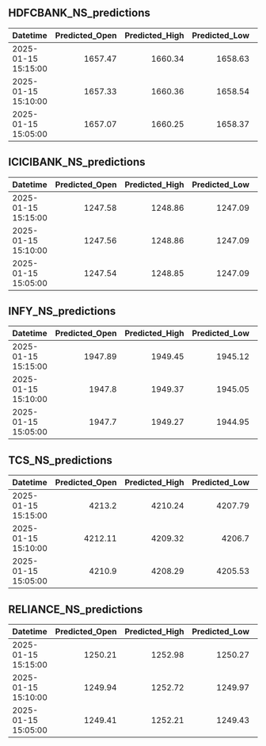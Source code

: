 ## HDFCBANK_NS_predictions
| Datetime            |   Predicted_Open |   Predicted_High |   Predicted_Low |   Predicted_Close |   Predicted_Volume |
|:--------------------|-----------------:|-----------------:|----------------:|------------------:|-------------------:|
| 2025-01-15 15:15:00 |          1657.47 |          1660.34 |         1658.63 |           1659.01 |             146095 |
| 2025-01-15 15:10:00 |          1657.33 |          1660.36 |         1658.54 |           1658.84 |             144056 |
| 2025-01-15 15:05:00 |          1657.07 |          1660.25 |         1658.37 |           1658.6  |             142352 |

## ICICIBANK_NS_predictions
| Datetime            |   Predicted_Open |   Predicted_High |   Predicted_Low |   Predicted_Close |   Predicted_Volume |
|:--------------------|-----------------:|-----------------:|----------------:|------------------:|-------------------:|
| 2025-01-15 15:15:00 |          1247.58 |          1248.86 |         1247.09 |           1249.63 |            55191.1 |
| 2025-01-15 15:10:00 |          1247.56 |          1248.86 |         1247.09 |           1249.61 |            54858.8 |
| 2025-01-15 15:05:00 |          1247.54 |          1248.85 |         1247.09 |           1249.6  |            54555   |

## INFY_NS_predictions
| Datetime            |   Predicted_Open |   Predicted_High |   Predicted_Low |   Predicted_Close |   Predicted_Volume |
|:--------------------|-----------------:|-----------------:|----------------:|------------------:|-------------------:|
| 2025-01-15 15:15:00 |          1947.89 |          1949.45 |         1945.12 |           1947.19 |            73409.1 |
| 2025-01-15 15:10:00 |          1947.8  |          1949.37 |         1945.05 |           1947.1  |            73299.8 |
| 2025-01-15 15:05:00 |          1947.7  |          1949.27 |         1944.95 |           1946.97 |            73107.8 |

## TCS_NS_predictions
| Datetime            |   Predicted_Open |   Predicted_High |   Predicted_Low |   Predicted_Close |   Predicted_Volume |
|:--------------------|-----------------:|-----------------:|----------------:|------------------:|-------------------:|
| 2025-01-15 15:15:00 |          4213.2  |          4210.24 |         4207.79 |           4213.45 |            15634.5 |
| 2025-01-15 15:10:00 |          4212.11 |          4209.32 |         4206.7  |           4212.39 |            15286.6 |
| 2025-01-15 15:05:00 |          4210.9  |          4208.29 |         4205.53 |           4211.17 |            15065.2 |

## RELIANCE_NS_predictions
| Datetime            |   Predicted_Open |   Predicted_High |   Predicted_Low |   Predicted_Close |   Predicted_Volume |
|:--------------------|-----------------:|-----------------:|----------------:|------------------:|-------------------:|
| 2025-01-15 15:15:00 |          1250.21 |          1252.98 |         1250.27 |           1250.6  |             149687 |
| 2025-01-15 15:10:00 |          1249.94 |          1252.72 |         1249.97 |           1250.29 |             147724 |
| 2025-01-15 15:05:00 |          1249.41 |          1252.21 |         1249.43 |           1249.77 |             143609 |

